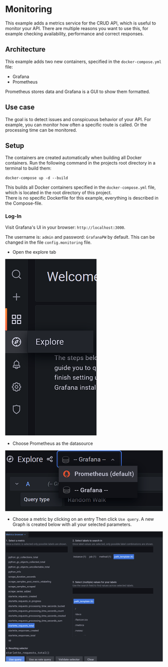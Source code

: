# Monitoring

This example adds a metrics service for the CRUD API, which is useful to monitor your API. There are multiple reasons
you want to use this, for example checking availability, performance and correct responses.

## Architecture

This example adds two new containers, specified in the `docker-compose.yml` file:

- Grafana
- Prometheus

Prometheus stores data and Grafana is a GUI to show them formatted.

## Use case

The goal is to detect issues and conspicuous behavior of your API.
For example, you can monitor how often a specific route is called. Or the processing time can be monitored.

## Setup

The containers are created automatically when building all Docker containers. Run the following command in the projects
root directory in a terminal to build them:

~~~~
docker-compose up -d --build
~~~~

This builds all Docker containers specified in the `docker-compose.yml` file, which is located in the root directory of
this project.\
There is no specific Dockerfile for this example, everything is described in the Compose-file.

### Log-In

Visit Grafana's UI in your browser: `http://localhost:3000`.

The username is: `admin` and password: `GrafanaPW` by default. This can be changed in the file `config.monitoring` file.

- Open the explore tab

![img.png](grafana_explore.png "Grafana Explore")

- Choose Prometheus as the datasource

![img_1.png](grafana_datasource.png "Grafana Datasource")

- Choose a metric by clicking on an entry
  Then click `Use query`. A new Graph is created below with all your selected parameters.

![img_2.png](grafana_metric.png "Grafana Metrics browser")
